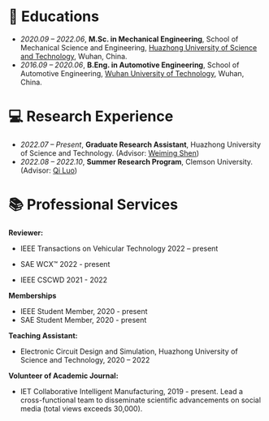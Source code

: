 
# 📖 Educations
- *2020.09 – 2022.06*, **M.Sc. in Mechanical Engineering**, School of Mechanical Science and Engineering, [Huazhong University of Science and Technology](http://english.hust.edu.cn), Wuhan, China.
- *2016.09 – 2020.06*, **B.Eng. in Automotive Engineering**, School of Automotive Engineering, [Wuhan University of Technology](http://english.whut.edu.cn), Wuhan, China.

# 💻 Research Experience
- *2022.07 – Present*, **Graduate Research Assistant**, Huazhong University of Science and Technology. (Advisor: [Weiming Shen](https://scholar.google.ca/citations?user=FuSHsx4AAAAJ&hl=en))
- *2022.08 – 2022.10*, **Summer Research Program**, Clemson University. (Advisor: [Qi Luo](https://scholar.google.com/citations?user=O3Raro0AAAAJ&hl=en))

# 📚 Professional Services

**Reviewer:**

- IEEE Transactions on Vehicular Technology 2022 – present
- SAE WCX™ 2022 - present

- IEEE CSCWD 2021 - 2022

**Memberships**

- IEEE Student Member, 2020 - present
- SAE Student Member, 2020 - present

**Teaching Assistant:**

- Electronic Circuit Design and Simulation, Huazhong University of Science and Technology, 2020 – 2022

**Volunteer of Academic Journal:**

-  IET Collaborative Intelligent Manufacturing, 2019 - present. Lead a cross-functional team to disseminate scientific advancements on social media (total views exceeds 30,000).

